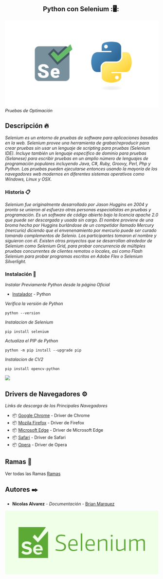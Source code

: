 <h2 align="center">Python con Selenium&nbsp;:🖥:&nbsp;</h2>

![python](./images/selenium1.png)
_Pruebas de Optimación_

## Descripción 🔥

_Selenium es un entorno de pruebas de software para aplicaciones basadas en la web. Selenium provee una herramienta de grabar/reproducir para crear pruebas sin usar un lenguaje de scripting para pruebas (Selenium IDE). Incluye también un lenguaje específico de dominio para pruebas (Selanese) para escribir pruebas en un amplio número de lenguajes de programación populares incluyendo Java, C#, Ruby, Groovy, Perl, Php y Python. Las pruebas pueden ejecutarse entonces usando la mayoría de los navegadores web modernos en diferentes sistemas operativos como Windows, Linux y OSX._

### Historia 📋

_Selenium fue originalmente desarrollado por Jason Huggins en 2004 y pronto se unieron al esfuerzo otras personas especialistas en pruebas y programación. Es un software de código abierto bajo la licencia apache 2.0 que puede ser descargada y usada sin cargo. El nombre proviene de una broma hecha por Huggins burlándose de un competidor llamado Mercury (mercurio) diciendo que el envenenamiento por mercurio puede ser curado tomando complementos de Selenio. Los participantes tomaron el nombre y siguieron con él. Existen otros proyectos que se desarrollan alrededor de Selenium como Selenium Grid, para probar concurrencia de múltiples pruebas concurrentes de clientes remotos o locales, así como Flash Selenium para probar programas escritos en Adobe Flex o Selenium Silverlight._

### Instalación 🔧

_Instalar Previamente Python desde la página Oficial_
* [Instalador](https://www.python.org/) - Python

_Verifica la versión de Python_

```
python --version
```

_Instalacion de Selenium_

```
pip install selenium
```

_Actualiza el  PIP de Python_

```
python -m pip install --upgrade pip
```

_Instalacion de CV2_

```
pip install opencv-python
```
<img src=https://raw.githubusercontent.com/BrianMarquez3/Python-con-Selenium/master/images/cv2.PNG>

## Drivers de Navegadores ⚙️

_Links de descarga de los Principales Navegadores_

* 📦 [Google Chrome](https://sites.google.com/a/chromium.org/chromedriver/downloads) - Driver de Chrome
* 📦 [Mozila Firefox](https://developer.microsoft.com/en-us/microsoft-edge/tools/webdriver/) - Driver de Firefox
* 📦 [Microsoft Edge](https://developer.microsoft.com/en-us/microsoft-edge/tools/webdriver/) - Driver de Microsoft Edge
* 📦 [Safari](https://developer.microsoft.com/en-us/microsoft-edge/tools/webdriver/) - Driver de Safari
* 📦 [Opera](https://github.com/operasoftware/operachromiumdriver/releases) - Driver de Opera



## Ramas 👾

Ver todas las Ramas [Ramas](https://github.com/BrianMarquez3/Python-Course/settings/branches)

## Autores ✒️

* **Nicolas Alvarez** - *Documentación* - [Brian Marquez]()

![python](./images/selenium3.jpg)
